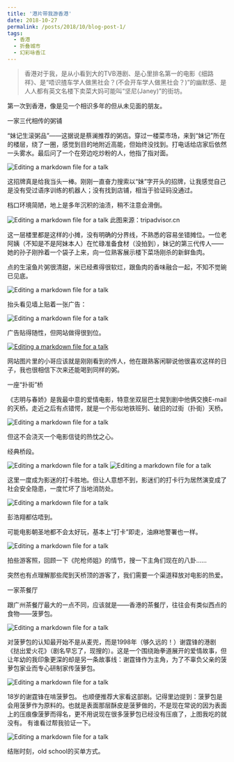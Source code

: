 ```yaml
---
title: '港片带我游香港'
date: 2018-10-27
permalink: /posts/2018/10/blog-post-1/
tags:
  - 香港
  - 折叠城市
  - 幻彩咏香江
---
```




>香港对于我，是从小看到大的TVB港剧、是心里排名第一的电影《细路祥》、是“唔识揸车学人做黑社会？(不会开车学人做黑社会？)”的幽默感、是人人都有英文名楼下卖菜大妈可能叫“坚尼(Janey)”的街坊。

第一次到香港，像是见一个相识多年的但从未见面的朋友。
 
一家三代相传的粥铺

“妹记生滚粥品”——这据说是蔡澜推荐的粥店。穿过一楼菜市场，来到“妹记”所在的楼层，绕了一圈，感觉到目的地附近高能，但始终没找到。打电话给店家后依然一头雾水。最后问了一个在旁边吃炒粉的人，他指了指对面。

![Editing a markdown file for a talk](/images/20181027/604.jpeg)

这招牌真是给我当头一棒。刚刚一直奋力搜索以“妹”字开头的招牌，让我感觉自己是没有受过语序训练的机器人；没有找到店铺，相当于验证码没通过。

档口环境简陋，地上是多年沉积的油渍，稍不注意会滑倒。

![Editing a markdown file for a talk](/images/20181027/604-3.jpeg)
此图来源：tripadvisor.cn

这一层楼里都是这样的小摊，没有明确的分界线，不熟悉的容易坐错摊位。一位老阿姨（不知是不是阿妹本人）在忙碌准备食材（没拍到），妹记的第三代传人——她的孙子刚拎着一个袋子上来，向一位熟客展示楼下菜场刚杀的新鲜鱼肉。

点的生滚鱼片粥很清甜，米已经煮得很软烂，跟鱼肉的香味融合一起，不知不觉碗已见底。

![Editing a markdown file for a talk](/images/20181027/604-4.jpeg)

抬头看见墙上贴着一张广告：

![Editing a markdown file for a talk](/images/20181027/604-5.jpeg)

广告贴得随性，但网站做得很到位。

[![Editing a markdown file for a talk](/images/20181027/604.jpeg)](https://www.muikee.com.sg)

网站图片里的小哥应该就是刚刚看到的传人，他在跟熟客闲聊说他很喜欢这样的日子，我也很相信下次来还能喝到同样的粥。
 
一座“扑街”桥

《志明与春娇》是我最中意的爱情电影，特意坐双层巴士晃到剧中他俩交换E-mail的天桥。走近之后有点错愕，就是一个形似地铁班列、破旧的过街（扑街）天桥。

![Editing a markdown file for a talk](/images/20181027/604-7.jpeg)

但这不会浇灭一个电影信徒的热忱之心。

经典桥段。

![Editing a markdown file for a talk](/images/20181027/604-9.jpeg)
![Editing a markdown file for a talk](/images/20181027/604-10.jpeg)

这里一度成为影迷的打卡胜地。但让人意想不到，影迷们的打卡行为居然演变成了社会安全隐患，一度忙坏了当地消防处。

 ![Editing a markdown file for a talk](/images/20181027/604-17.jpeg)

彭浩翔都估唔到。

可能电影朝圣地都不会太好玩，基本上“打卡”即走，油麻地警署也一样。

![Editing a markdown file for a talk](/images/20181027/604-12.jpeg)

拍些游客照，回顾一下《陀枪师姐》的情节，搜一下主角们现在的八卦……

突然也有点理解那些爬到天桥顶的游客了，我们需要一个渠道释放对电影的热爱。

一家茶餐厅

跟广州茶餐厅最大的一点不同，应该就是——香港的茶餐厅，往往会有类似西点的食物——菠萝包。

![Editing a markdown file for a talk](/images/20181027/604-13.jpeg)

对菠萝包的认知最开始不是从麦兜，而是1998年（够久远的！）谢霆锋的港剧《挞出爱火花》（剧名早忘了，现搜的）。这是一个围绕跆拳道展开的爱情故事，但让年幼的我印象更深的却是另一条故事线：谢霆锋作为主角，为了不辜负父亲的菠萝包家业而专心研制家传菠萝包。

![Editing a markdown file for a talk](/images/20181027/604-14.jpeg)

18岁的谢霆锋在啃菠萝包。
也顺便推荐大家看这部剧。记得里边提到：菠萝包是会用菠萝作为原料的。也就是表面那层酥皮是菠萝做的，不是现在常说的因为表面上的压痕像菠萝而得名，更不用说现在很多菠萝包已经没有压痕了，上图我吃的就没有。
有谁看过帮我验证一下。

![Editing a markdown file for a talk](/images/20181027/640-3.gif)

结账时刻，old school的买单方式。

 